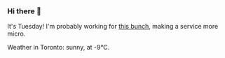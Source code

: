 ### Hi there :wave:

It's Tuesday! I'm probably working for [this bunch](https://github.com/kohofinancial), making a service more micro.

Weather in Toronto: sunny, at -9°C.
